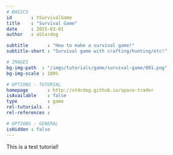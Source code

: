 ```yaml
---
# BASICS
id       : tSurvivalGame
title    : "Survival Game"
date     : 2015-03-01
author   : aStardog

subtitle       : "How to make a survival game!"
subtitle-short : "Survival game with crafting/hunting/etc!"

# IMAGES
bg-img-path  : "/imgs/tutorials/game/survival-game/001.png"
bg-img-scale : 180%

# OPTIONS - TUTORIAL
homepage       : http://st4rdog.github.io/space-trader
isAvailable    : false
type           : game
rel-tutorials  : 
rel-references : 

# OPTIONS - GENERAL
isHidden : false
---
```

This is a test tutorial!